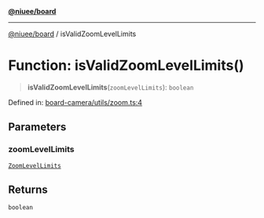 [**@niuee/board**](../README.md)

***

[@niuee/board](../globals.md) / isValidZoomLevelLimits

# Function: isValidZoomLevelLimits()

> **isValidZoomLevelLimits**(`zoomLevelLimits`): `boolean`

Defined in: [board-camera/utils/zoom.ts:4](https://github.com/niuee/board/blob/d74620e4e63da3004adfc7105b7f1136fce9577c/src/board-camera/utils/zoom.ts#L4)

## Parameters

### zoomLevelLimits

[`ZoomLevelLimits`](../type-aliases/ZoomLevelLimits.md)

## Returns

`boolean`
